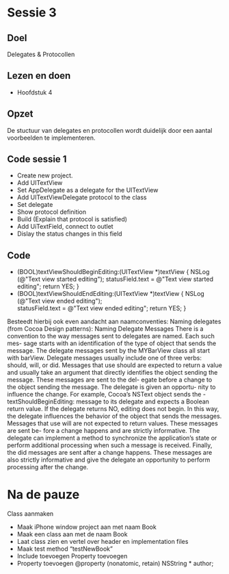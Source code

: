 # Sessie 3

## Doel
Delegates & Protocollen

## Lezen en doen
* Hoofdstuk 4


## Opzet
De stuctuur van delegates en protocollen wordt duidelijk door een aantal voorbeelden te implementeren.

## Code sessie 1
* Create new project.
* Add UITextView
* Set AppDelegate as a delegate for the UITextView
* Add UITextViewDelegate protocol to the class
* Set delegate
* Show protocol definition
* Build 
(Explain that protocol is satisfied)
* Add UiTextField, connect to outlet
* Dislay the status changes in this field

## Code 
- (BOOL)textViewShouldBeginEditing:(UITextView *)textView
{
    NSLog (@"Text view started editing");
    statusField.text = @"Text view started editing";
    return YES;
}
- (BOOL)textViewShouldEndEditing:(UITextView *)textView
{
    NSLog (@"Text view ended editing");    
    statusField.text = @"Text view ended editing";
    return YES;
}


Besteedt hierbij ook even aandacht aan naamconventies:
Naming delegates (from Cocoa Design patterns):
Naming Delegate Messages
There is a convention to the way messages sent to delegates are named. Each such mes- sage starts with an identification of the type of object that sends the message. The delegate messages sent by the MYBarView class all start with barView. Delegate messages usually include one of three verbs: should, will, or did.
Messages that use should are expected to return a value and usually take an argument that directly identifies the object sending the message. These messages are sent to the del- egate before a change to the object sending the message. The delegate is given an opportu- nity to influence the change. For example, Cocoa’s NSText object sends the -textShouldBeginEditing: message to its delegate and expects a Boolean return value. If the delegate returns NO, editing does not begin. In this way, the delegate influences the behavior of the object that sends the messages.
Messages that use will are not expected to return values. These messages are sent be- fore a change happens and are strictly informative. The delegate can implement a method to synchronize the application’s state or perform additional processing when such a message is received.
Finally, the did messages are sent after a change happens. These messages are also strictly informative and give the delegate an opportunity to perform processing after the change.

# Na de pauze

Class aanmaken
* Maak iPhone window project aan met naam Book
* Maak een class aan met de naam Book
* Laat class zien en vertel over header en implementation files
* Maak test method “testNewBook” 
* Include toevoegen 
Property toevoegen
* Property toevoegen 
@property (nonatomic, retain) NSString * author;





